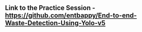 ## Link to the Practice Session - https://github.com/entbappy/End-to-end-Waste-Detection-Using-Yolo-v5
